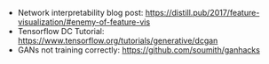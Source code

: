  * Network interpretability blog post: https://distill.pub/2017/feature-visualization/#enemy-of-feature-vis
 * Tensorflow DC Tutorial: https://www.tensorflow.org/tutorials/generative/dcgan
 * GANs not training correctly: https://github.com/soumith/ganhacks